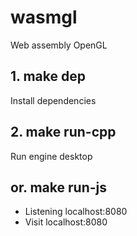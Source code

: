 # wasmgl

Web assembly OpenGL

## 1. make dep

Install dependencies

## 2. make run-cpp

Run engine desktop

## or. make run-js

- Listening localhost:8080
- Visit localhost:8080